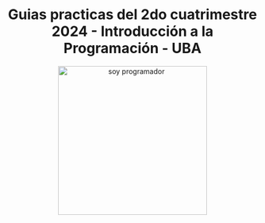 <div align="center">
  <h1>Guias practicas del 2do cuatrimestre 2024 - Introducción a la Programación - UBA</h1>
  <img src="https://imgur.com/OjdxS8V" alt="soy programador" width="300">
</div>
